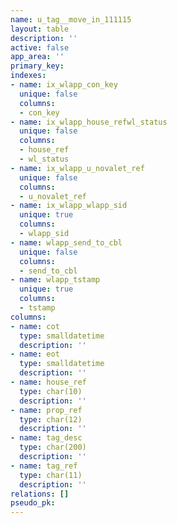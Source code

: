 ```yaml
---
name: u_tag__move_in_111115
layout: table
description: ''
active: false
app_area: ''
primary_key: 
indexes:
- name: ix_wlapp_con_key
  unique: false
  columns:
  - con_key
- name: ix_wlapp_house_refwl_status
  unique: false
  columns:
  - house_ref
  - wl_status
- name: ix_wlapp_u_novalet_ref
  unique: false
  columns:
  - u_novalet_ref
- name: ix_wlapp_wlapp_sid
  unique: true
  columns:
  - wlapp_sid
- name: wlapp_send_to_cbl
  unique: false
  columns:
  - send_to_cbl
- name: wlapp_tstamp
  unique: true
  columns:
  - tstamp
columns:
- name: cot
  type: smalldatetime
  description: ''
- name: eot
  type: smalldatetime
  description: ''
- name: house_ref
  type: char(10)
  description: ''
- name: prop_ref
  type: char(12)
  description: ''
- name: tag_desc
  type: char(200)
  description: ''
- name: tag_ref
  type: char(11)
  description: ''
relations: []
pseudo_pk: 
---
```


